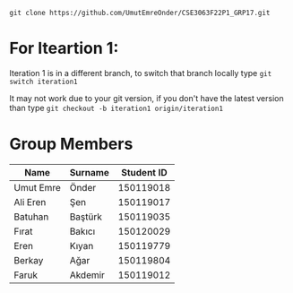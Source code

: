 `git clone https://github.com/UmutEmreOnder/CSE3063F22P1_GRP17.git`

# For Iteartion 1:

Iteration 1 is in a different branch, to switch that branch locally type
`git switch iteration1`

It may not work due to your git version, if you don't have the latest version than type
`git checkout -b iteration1 origin/iteration1`

# Group Members

| Name      	| Surname 	| Student ID 	|
|-----------	|---------	|------------	|
| Umut Emre 	| Önder   	| 150119018  	|
| Ali Eren  	| Şen     	| 150119017  	|
| Batuhan   	| Baştürk 	| 150119035  	|
| Fırat     	| Bakıcı  	| 150120029  	|
| Eren      	| Kıyan   	| 150119779  	|
| Berkay    	| Ağar    	| 150119804     |
| Faruk     	|  Akdemir	|  150119012   	|

